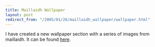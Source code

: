 ```yaml
---
title: Maillaidh Wallpaper
layout: post
redirect_from: "/2005/01/26/maillaidh_wallpaper/wallpaper.html"
---
```

I have created a new wallpaper section with a series of images from maillaidh. It can be found <a href="wallpaper.html">here</a>.
